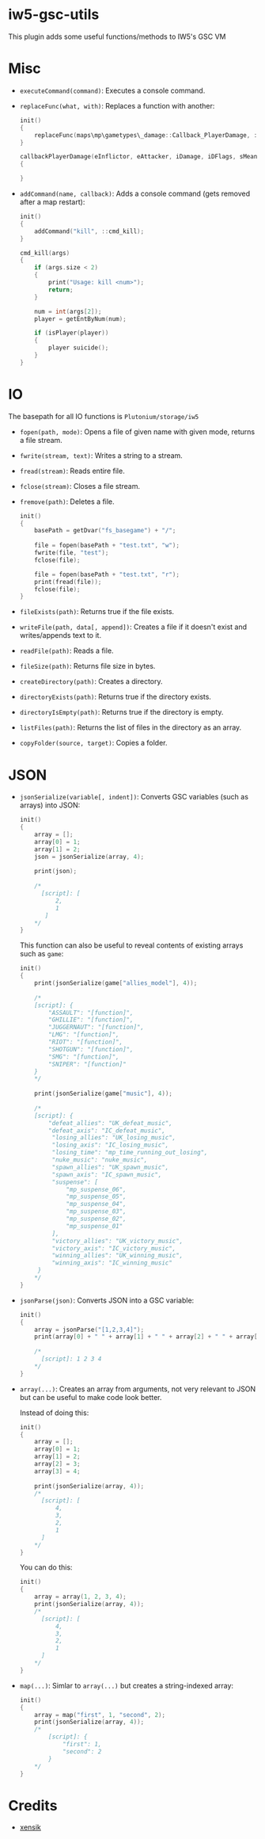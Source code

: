# iw5-gsc-utils

This plugin adds some useful functions/methods to IW5's GSC VM

# Misc

* `executeCommand(command)`: Executes a console command.
* `replaceFunc(what, with)`: Replaces a function with another:

  ```c
  init()
  {
      replaceFunc(maps\mp\gametypes\_damage::Callback_PlayerDamage, ::callbackPlayerDamage);
  }

  callbackPlayerDamage(eInflictor, eAttacker, iDamage, iDFlags, sMeansOfDeath, sWeapon, vPoint, vDir, sHitLoc, timeOffset)
  {

  }
  ```
* `addCommand(name, callback)`: Adds a console command (gets removed after a map restart):

  ```c
  init()
  {
      addCommand("kill", ::cmd_kill);
  }
  
  cmd_kill(args)
  {
      if (args.size < 2)
      {
          print("Usage: kill <num>");
          return;
      }

      num = int(args[2]);
      player = getEntByNum(num);

      if (isPlayer(player))
      {
          player suicide();
      }
  }
  ```
# IO

The basepath for all IO functions is `Plutonium/storage/iw5`

* `fopen(path, mode)`: Opens a file of given name with given mode, returns a file stream.
* `fwrite(stream, text)`: Writes a string to a stream.
* `fread(stream)`: Reads entire file.
* `fclose(stream)`: Closes a file stream.
* `fremove(path)`: Deletes a file.

  ```c
  init()
  {
      basePath = getDvar("fs_basegame") + "/";
      
      file = fopen(basePath + "test.txt", "w");
      fwrite(file, "test");
      fclose(file);

      file = fopen(basePath + "test.txt", "r");
      print(fread(file));
      fclose(file);
  }
  ```
 * `fileExists(path)`: Returns true if the file exists.
 * `writeFile(path, data[, append])`: Creates a file if it doesn't exist and writes/appends text to it.
 * `readFile(path)`: Reads a file.
 * `fileSize(path)`: Returns file size in bytes.
 * `createDirectory(path)`: Creates a directory.
 * `directoryExists(path)`: Returns true if the directory exists.
 * `directoryIsEmpty(path)`: Returns true if the directory is empty.
 * `listFiles(path)`: Returns the list of files in the directory as an array.
 * `copyFolder(source, target)`: Copies a folder.

# JSON

* `jsonSerialize(variable[, indent])`: Converts GSC variables (such as arrays) into JSON:

  ```c
  init()
  {
      array = [];
      array[0] = 1;
      array[1] = 2;
      json = jsonSerialize(array, 4);
      
      print(json);
      
      /*
        [script]: [
            2,
            1
         ]
      */
  }
  ```
  
  This function can also be useful to reveal contents of existing arrays such as `game`:
  ```c
  init()
  {
      print(jsonSerialize(game["allies_model"], 4));
      
      /*
      [script]: {
          "ASSAULT": "[function]",
          "GHILLIE": "[function]",
          "JUGGERNAUT": "[function]",
          "LMG": "[function]",
          "RIOT": "[function]",
          "SHOTGUN": "[function]",
          "SMG": "[function]",
          "SNIPER": "[function]"
      }
      */
      
      print(jsonSerialize(game["music"], 4));
      
      /*
      [script]: {
          "defeat_allies": "UK_defeat_music",
          "defeat_axis": "IC_defeat_music",
           "losing_allies": "UK_losing_music",
           "losing_axis": "IC_losing_music",
           "losing_time": "mp_time_running_out_losing",
           "nuke_music": "nuke_music",
           "spawn_allies": "UK_spawn_music",
           "spawn_axis": "IC_spawn_music",
           "suspense": [
               "mp_suspense_06",
               "mp_suspense_05",
               "mp_suspense_04",
               "mp_suspense_03",
               "mp_suspense_02",
               "mp_suspense_01"
           ],
           "victory_allies": "UK_victory_music",
           "victory_axis": "IC_victory_music",
           "winning_allies": "UK_winning_music",
           "winning_axis": "IC_winning_music"
       }
      */
  }
  ```
* `jsonParse(json)`: Converts JSON into a GSC variable:

  ```c
  init()
  {
      array = jsonParse("[1,2,3,4]");
      print(array[0] + " " + array[1] + " " + array[2] + " " + array[3]);
      
      /*
        [script]: 1 2 3 4
      */
  }
  ```
* `array(...)`: Creates an array from arguments, not very relevant to JSON but can be useful to make code look better.

  Instead of doing this:
  ```c
  init()
  {
      array = [];
      array[0] = 1;
      array[1] = 2;
      array[2] = 3;
      array[3] = 4;
      
      print(jsonSerialize(array, 4));
      /*
        [script]: [
            4,
            3,
            2,
            1
        ]
      */
  }
  ```
  
  You can do this:
  
  ```c
  init()
  {
      array = array(1, 2, 3, 4);
      print(jsonSerialize(array, 4));
      /*
        [script]: [
            4,
            3,
            2,
            1
        ]
      */
  }
  ```
  
* `map(...)`: Simlar to `array(...)` but creates a string-indexed array:
  
  ```c
  init()
  {
      array = map("first", 1, "second", 2);
      print(jsonSerialize(array, 4));
      /*
          [script]: {
              "first": 1,
              "second": 2
          }
      */
  }
  ```
 
 # Credits
 * [xensik](https://github.com/xensik)
